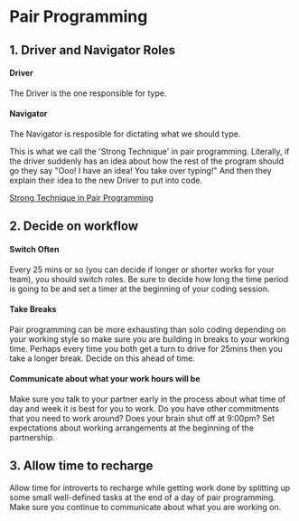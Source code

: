 # Pair Programming

## 1. Driver and Navigator Roles

#### Driver
The Driver is the one responsible for type.

#### Navigator
The Navigator is resposible for dictating what we should type. 

This is what we call the 'Strong Technique' in pair programming. Literally, if the driver suddenly has an idea about how the rest of the program should go they say "Ooo! I have an idea! You take over typing!" And then they explain their idea to the new Driver to put into code. 

[Strong Technique in Pair Programming](https://www.thekguy.com/wp-content/uploads/2017/06/StrongStylePairing-1.png)

## 2. Decide on workflow

#### Switch Often

Every 25 mins or so (you can decide if longer or shorter works for your team), you should switch roles. Be sure to decide how long the time period is going to be and set a timer at the beginning of your coding session.

#### Take Breaks

Pair programming can be more exhausting than solo coding depending on your working style so make sure you are building in breaks to your working time. Perhaps every time you both get a turn to drive for 25mins then you take a longer break. Decide on this ahead of time. 

#### Communicate about what your work hours will be

Make sure you talk to your partner early in the process about what time of day and week it is best for you to work. Do you have other commitments that you need to work around? Does your brain shut off at 9:00pm? Set expectations about working arrangements at the beginning of the partnership.

## 3. Allow time to recharge

Allow time for introverts to recharge while getting work done by splitting up some small well-defined tasks at the end of a day of pair programming. Make sure you continue to communicate about what you are working on. 